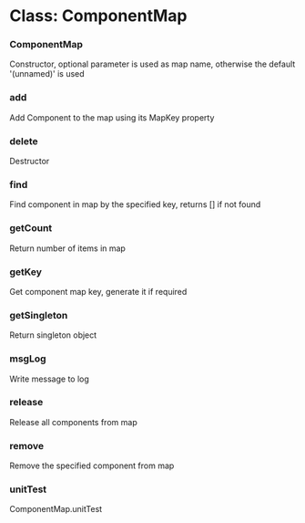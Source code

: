 # Class: ComponentMap

### ComponentMap

Constructor, optional parameter is used as map name, otherwise the default '(unnamed)' is used


### add

Add Component to the map using its MapKey property


### delete

Destructor


### find

Find component in map by the specified key, returns [] if not found


### getCount

Return number of items in map


### getKey

Get component map key, generate it if required


### getSingleton

Return singleton object


### msgLog

Write message to log


### release

Release all components from map


### remove

Remove the specified component from map


### unitTest

ComponentMap.unitTest


